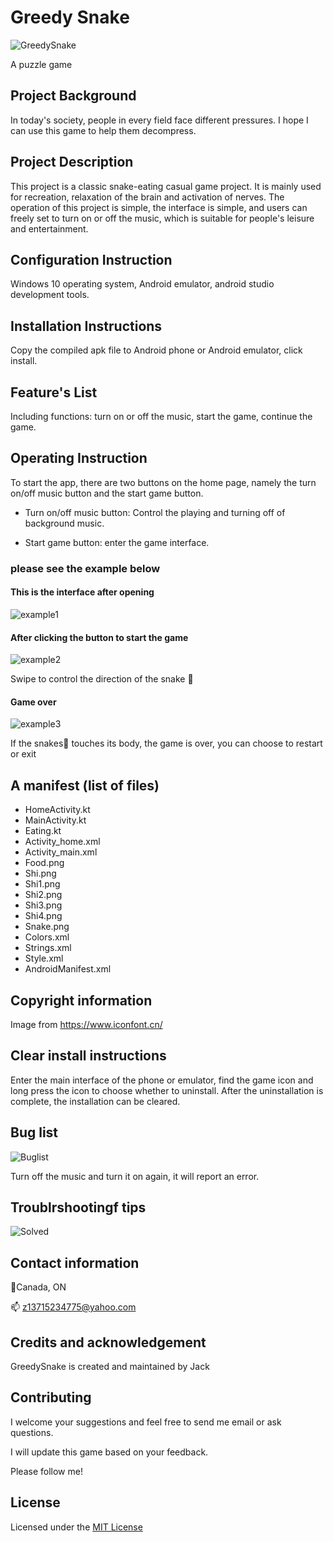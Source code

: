 # Greedy Snake
![GreedySnake](https://user-images.githubusercontent.com/80426124/114316505-e1ad3780-9ad1-11eb-9189-29fc797b774b.png)

A puzzle game


## Project Background
In today's society, people in every field face different pressures. I hope I can use this game to help them decompress.

## Project Description
This project is a classic snake-eating casual game project. It is mainly used for recreation, relaxation of the brain and activation of nerves. The operation of this project is simple, the interface is simple, and users can freely set to turn on or off the music, which is suitable for people's leisure and entertainment.

## Configuration Instruction
Windows 10 operating system, Android emulator, android studio development tools.

## Installation Instructions
Copy the compiled apk file to Android phone or Android emulator, click install.

## Feature's List
Including functions: turn on or off the music, start the game, continue the game.

## Operating Instruction
To start the app, there are two buttons on the home page, namely the turn on/off music button and the start game button. 

* Turn on/off music button: Control the playing and turning off of background music.

* Start game button: enter the game interface.

### please see the example below 
#### This is the interface after opening
![example1](https://user-images.githubusercontent.com/80426124/114318030-02c55680-9ad9-11eb-86f6-b702860f76c8.png)

#### After clicking the button to start the game
![example2](https://user-images.githubusercontent.com/80426124/114318084-4e780000-9ad9-11eb-9ff6-eea2da5e6e4d.png)

Swipe to control the direction of the snake 🐍

#### Game over
![example3](https://user-images.githubusercontent.com/80426124/114318130-96972280-9ad9-11eb-8a9f-8c98a3950422.png)

If the snakes🐍 touches its body, the game is over, you can choose to restart or exit

## A manifest (list of files)
* HomeActivity.kt
* MainActivity.kt
* Eating.kt
* Activity_home.xml
* Activity_main.xml
* Food.png
* Shi.png
* Shi1.png
* Shi2.png
* Shi3.png
* Shi4.png
* Snake.png
* Colors.xml
* Strings.xml
* Style.xml
* AndroidManifest.xml

## Copyright information
Image from https://www.iconfont.cn/

## Clear install instructions
Enter the main interface of the phone or emulator, find the game icon and long press the icon to choose whether to uninstall. After the uninstallation is complete, the installation can be cleared.

## Bug list
![Buglist](https://user-images.githubusercontent.com/80426124/115061269-f5ccac80-9eb6-11eb-9789-0e9c4279a3dd.jpg)

Turn off the music and turn it on again, it will report an error.

## Troublrshootingf tips
![Solved](https://user-images.githubusercontent.com/80426124/115061415-2876a500-9eb7-11eb-9b14-1bd5d2c35327.jpg)

## Contact information
📍Canada, ON

📫 z13715234775@yahoo.com

## Credits and acknowledgement
GreedySnake is created and maintained by Jack

## Contributing
I welcome your suggestions and feel free to send me email or ask questions.

I will update this game based on your feedback.

Please follow me!

## License
Licensed under the [MIT License](LICENSE.txt)
